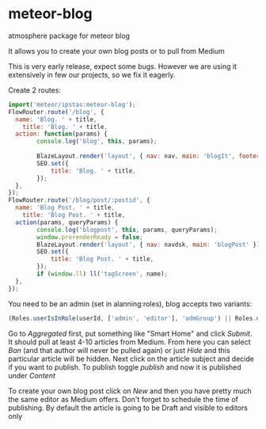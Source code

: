 # meteor-blog
atmosphere package for meteor blog 

It allows you to create your own blog posts or to pull from Medium

This is very early release, expect some bugs. However we are using it extensively in few our projects, so we fix it eagerly. 

Create 2 routes:
```javascript
import('meteor/ipstas:meteor-blog');
FlowRouter.route('/blog', {
  name: 'Blog. ' + title,
	title: 'Blog. ' + title,
  action: function(params) {
		console.log('blog', this, params);
		
		BlazeLayout.render('layout', { nav: nav, main: 'blogIt', footer: 'footer' });
		SEO.set({
			title: 'Blog. ' + title,
		});
  },
});
FlowRouter.route('/blog/post/:postid', {
  name: 'Blog Post. ' + title,
	title: 'Blog Post. ' + title,
  action(params, queryParams) {
		console.log('blogpost', this, params, queryParams);
		window.prerenderReady = false;
		BlazeLayout.render('layout', { nav: navdsk, main: 'blogPost' });
		SEO.set({
			title: 'Blog Post. ' + title,
		});
		if (window.ll) ll('tagScreen', name);
  },
});
```
You need to be an admin (set in alanning:roles), blog accepts two variants:
```javascript
(Roles.userIsInRole(userId, ['admin', 'editor'], 'admGroup') || Roles.userIsInRole(userId, ['admin', 'editor']))
```

Go to *Aggregated* first, put something like "Smart Home" and click *Submit*. It should pull at least 4-10 articles from Medium. From here you can select *Ban* (and that author will never be pulled again) or just *Hide* and this particular article will be hidden. 
Next click on the article subject and decide if you want to publish. To publish toggle *publish* and now it is published under *Content*

To create your own blog post click on *New* and then you have pretty much the same editor as Medium offers. Don't forget to schedule the time of publishing. By default the article is going to be Draft and visible to editors only
